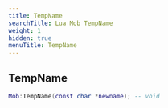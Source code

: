 ```yaml
---
title: TempName
searchTitle: Lua Mob TempName
weight: 1
hidden: true
menuTitle: TempName
---
```

## TempName
```lua
Mob:TempName(const char *newname); -- void
```